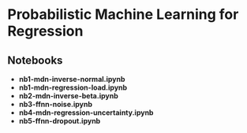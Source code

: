# Probabilistic Machine Learning for Regression

## Notebooks
* **nb1-mdn-inverse-normal.ipynb**
* **nb1-mdn-regression-load.ipynb**
* **nb2-mdn-inverse-beta.ipynb**
* **nb3-ffnn-noise.ipynb**
* **nb4-mdn-regression-uncertainty.ipynb**
* **nb5-ffnn-dropout.ipynb**
